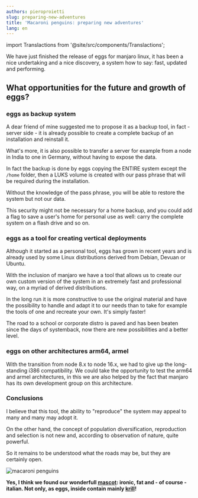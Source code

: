 ```yaml
---
authors: pieroproietti
slug: preparing-new-adventures
title: 'Macaroni penguins: preparing new adventures'
lang: en
---
```

import Translactions from '@site/src/components/Translactions';

<Translactions />

We have just finished the release of eggs for manjaro linux, it has been a nice undertaking and a nice discovery, a system how to say: fast, updated and performing.

## What opportunities for the future and growth of eggs?

### eggs as backup system

A dear friend of mine suggested me to propose it as a backup tool, in fact - server side - it is already possible to create a complete backup of an installation and reinstall it.

What's more, it is also possible to transfer a server for example from a node in India to one in Germany, without having to expose the data.

In fact the backup is done by eggs copying the ENTIRE system except the ```/home``` folder, then a LUKS volume is created with our pass phrase that will be required during the installation. 

Without the knowledge of the pass phrase, you will be able to restore the system but not our data.

This security might not be necessary for a home backup, and you could add a flag to save a user's home for personal use as well: carry the complete system on a flash drive and so on.


### eggs as a tool for creating vertical deployments

Although it started as a personal tool, eggs has grown in recent years and is already used by some Linux distributions derived from Debian, Devuan or Ubuntu.

With the inclusion of manjaro we have a tool that allows us to create our own custom version of the system in an extremely fast and professional way, on a myriad of derived distributions. 

In the long run it is more constructive to use the original material and have the possibility to handle and adapt it to our needs than to take for example the tools of one and recreate your own. It's simply faster!

The road to a school or corporate distro is paved and has been beaten since the days of systemback, now there are new possibilities and a better level.

### eggs on other architectures arm64, armel

With the transition from node 8.x to node 16.x, we had to give up the long-standing i386 compatibility. We could take the opportunity to test the arm64 and armel architectures, in this we are also helped by the fact that manjaro has its own development group on this architecture. 

### Conclusions

I believe that this tool, the ability to "reproduce" the system may appeal to many and many may adopt it.

On the other hand, the concept of population diversification, reproduction and selection is not new and, according to observation of nature, quite powerful.

So it remains to be understood what the roads may be, but they are certainly open.

![macaroni penguins](/images/macaroni-penguins.png)

**Yes, I think we found our wonderfull [mascot](https://en.wikipedia.org/wiki/Macaroni_penguin): ironic, fat and - of course - italian. Not only, as eggs, inside contain mainly [krill](https://penguins-eggs.net/2021/07/16/luks-krill/)!**

